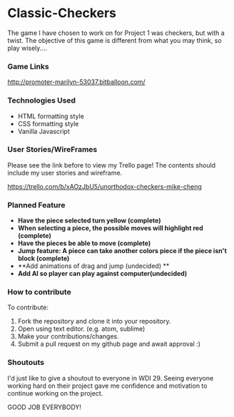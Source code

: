 # Classic-Checkers

The game I have chosen to work on for Project 1 was checkers, but with a twist.
The objective of this game is different from what you may think, so play wisely....

### Game Links

http://promoter-marilyn-53037.bitballoon.com/


### Technologies Used
- HTML formatting style
- CSS formatting style
- Vanilla Javascript

### User Stories/WireFrames
Please see the link before to view my Trello page! The contents should include my user stories and wireframe.

https://trello.com/b/xAOzJbU5/unorthodox-checkers-mike-cheng

### Planned Feature
* **Have the piece selected turn yellow (complete)**
* **When selecting a piece, the possible moves will highlight red (complete)**
* **Have the pieces be able to move (complete)**
* **Jump feature: A piece can take another colors piece if the piece isn't block (complete)**
* **Add animations of drag and jump (undecided) **
* **Add AI so player can play against computer(undecided)**

### How to contribute

To contribute:

1. Fork the repository and clone it into your repository.
2. Open using text editor. (e.g. atom, sublime)
3. Make your contributions/changes.
4. Submit a pull request on my github page and await approval :)

### Shoutouts

I'd just like to give a shoutout to everyone in WDI 29. Seeing everyone working hard on their project gave me confidence and motivation to continue working on the project.

GOOD JOB EVERYBODY!
